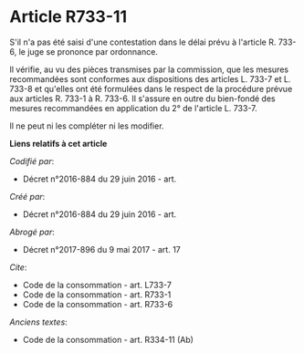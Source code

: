 # Article R733-11

S'il n'a pas été saisi d'une contestation dans le délai prévu à l'article R. 733-6, le juge se prononce par ordonnance. 

Il vérifie, au vu des pièces transmises par la commission, que les mesures recommandées sont conformes aux dispositions des
articles L. 733-7 et L. 733-8 et qu'elles ont été formulées dans le respect de la procédure prévue aux articles R. 733-1 à R.
733-6. Il s'assure en outre du bien-fondé des mesures recommandées en application du 2° de l'article L. 733-7. 

Il ne peut ni les compléter ni les modifier.

**Liens relatifs à cet article**

_Codifié par_:

  - Décret n°2016-884 du 29 juin 2016 - art.

_Créé par_:

  - Décret n°2016-884 du 29 juin 2016 - art.

_Abrogé par_:

  - Décret n°2017-896 du 9 mai 2017 - art. 17

_Cite_:

  - Code de la consommation - art. L733-7
  - Code de la consommation - art. R733-1
  - Code de la consommation - art. R733-6

_Anciens textes_:

  - Code de la consommation - art. R334-11 (Ab)
